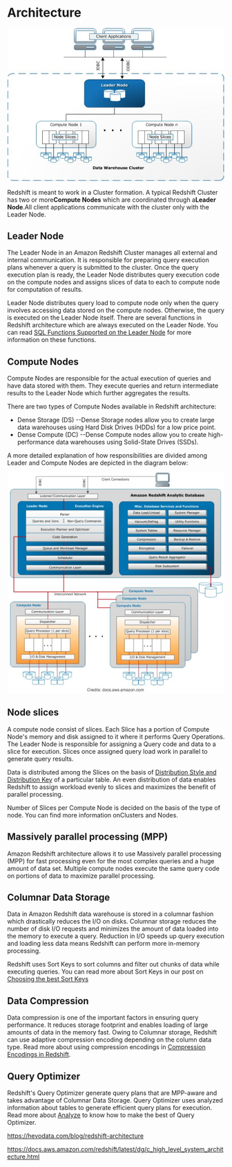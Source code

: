 # Architecture

![image](../../../media/AWS-Redshift_Architecture-image1.jpg)

Redshift is meant to work in a Cluster formation. A typical Redshift Cluster has two or more**Compute Nodes** which are coordinated through a**Leader Node**.All client applications communicate with the cluster only with the Leader Node.

## Leader Node

The Leader Node in an Amazon Redshift Cluster manages all external and internal communication. It is responsible for preparing query execution plans whenever a query is submitted to the cluster. Once the query execution plan is ready, the Leader Node distributes query execution code on the compute nodes and assigns slices of data to each to compute node for computation of results.

Leader Node distributes query load to compute node only when the query involves accessing data stored on the compute nodes. Otherwise, the query is executed on the Leader Node itself. There are several functions in Redshift architecture which are always executed on the Leader Node. You can read [SQL Functions Supported on the Leader Node](http://docs.aws.amazon.com/redshift/latest/dg/c_sql-functions-leader-node.html) for more information on these functions.

## Compute Nodes

Compute Nodes are responsible for the actual execution of queries and have data stored with them. They execute queries and return intermediate results to the Leader Node which further aggregates the results.

There are two types of Compute Nodes available in Redshift architecture:

- Dense Storage (DS) --Dense Storage nodes allow you to create large data warehouses using Hard Disk Drives (HDDs) for a low price point.
- Dense Compute (DC) --Dense Compute nodes allow you to create high-performance data warehouses using Solid-State Drives (SSDs).

A more detailed explanation of how responsibilities are divided among Leader and Compute Nodes are depicted in the diagram below:

![image](../../../media/AWS-Redshift_Architecture-image2.jpg)

## Node slices

A compute node consist of slices. Each Slice has a portion of Compute Node's memory and disk assigned to it where it performs Query Operations. The Leader Node is responsible for assigning a Query code and data to a slice for execution. Slices once assigned query load work in parallel to generate query results.

Data is distributed among the Slices on the basis of [Distribution Style and Distribution Key](https://hevodata.com/blog/redshift-distribution-keys/) of a particular table. An even distribution of data enables Redshift to assign workload evenly to slices and maximizes the benefit of parallel processing.

Number of Slices per Compute Node is decided on the basis of the type of node. You can find more information onClusters and Nodes.

## Massively parallel processing (MPP)

Amazon Redshift architecture allows it to use Massively parallel processing (MPP) for fast processing even for the most complex queries and a huge amount of data set. Multiple compute nodes execute the same query code on portions of data to maximize parallel processing.

## Columnar Data Storage

Data in Amazon Redshift data warehouse is stored in a columnar fashion which drastically reduces the I/O on disks. Columnar storage reduces the number of disk I/O requests and minimizes the amount of data loaded into the memory to execute a query. Reduction in I/O speeds up query execution and loading less data means Redshift can perform more in-memory processing.

Redshift uses Sort Keys to sort columns and filter out chunks of data while executing queries. You can read more about Sort Keys in our post on [Choosing the best Sort Keys](https://hevodata.com/blog/redshift-sort-keys-choosing-best-sort-style/)

## Data Compression

Data compression is one of the important factors in ensuring query performance. It reduces storage footprint and enables loading of large amounts of data in the memory fast. Owing to Columnar storage, Redshift can use adaptive compression encoding depending on the column data type. Read more about using compression encodings in [Compression Encodings in Redshift](http://docs.aws.amazon.com/redshift/latest/dg/c_Compression_encodings.html).

## Query Optimizer

Redshift's Query Optimizer generate query plans that are MPP-aware and takes advantage of Columnar Data Storage. Query Optimizer uses analyzed information about tables to generate efficient query plans for execution. Read more about [Analyze](https://hevodata.com/blog/redshift-vacuum-and-analyze/) to know how to make the best of Query Optimizer.

<https://hevodata.com/blog/redshift-architecture>

<https://docs.aws.amazon.com/redshift/latest/dg/c_high_level_system_architecture.html>
